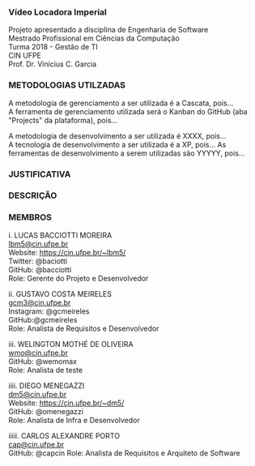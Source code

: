 ### Vídeo Locadora Imperial  
Projeto apresentado a disciplina de Engenharia de Software  
Mestrado Profissional em Ciências da Computação  
Turma 2018 - Gestão de TI  
CIN UFPE  
Prof. Dr. Vinícius C. Garcia  

### METODOLOGIAS UTILZADAS  
A metodologia de gerenciamento a ser utilizada é a Cascata, pois...  
A ferramenta de gerenciamento utilizada será o Kanban do GitHub (aba "Projects" da plataforma), pois...  

A metodologia de desenvolvimento a ser utilizada é XXXX, pois...  
A tecnologia de desenvolvimento a ser utilizada é a XP, pois...
As ferramentas de desenvolvimento a serem utilizadas são YYYYY, pois...  


### JUSTIFICATIVA

### DESCRIÇÃO

### MEMBROS  
i. LUCAS BACCIOTTI MOREIRA   
lbm5@cin.ufpe.br  
Website: https://cin.ufpe.br/~lbm5/    
Twitter: @baciotti  
GitHub: @bacciotti  
Role: Gerente do Projeto e Desenvolvedor  

ii. GUSTAVO COSTA MEIRELES  
gcm3@cin.ufpe.br  
Instagram: @gcmeireles   
GitHub:@gcmeireles  
Role: Analista de Requisitos e Desenvolvedor   

iii. WELINGTON MOTHÉ DE OLIVEIRA  
wmo@cin.ufpe.br  
GitHub: @wemomax  
Role: Analista de teste  

iiii. DIEGO MENEGAZZI  
dm5@cin.ufpe.br  
Website: https://cin.ufpe.br/~dm5/  
GitHub: @omenegazzi  
Role: Analista de Infra e Desenvolvedor  

iiiii. CARLOS ALEXANDRE PORTO  
cap@cin.ufpe.br  
GitHub: @capcin
Role: Analista de Requisitos e Arquiteto de Software   
